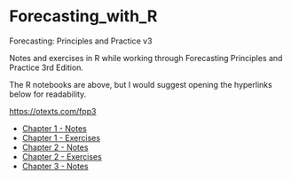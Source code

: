 # Forecasting_with_R
Forecasting: Principles and Practice v3

Notes and exercises in R while working through Forecasting Principles and Practice 3rd Edition. 

The R notebooks are above, but I would suggest opening the hyperlinks below for readability.

https://otexts.com/fpp3

* [Chapter 1 - Notes](https://dancassin.github.io/Forecasting_with_R/Chapter-01-Notes.html)
* [Chapter 1 - Exercises](https://dancassin.github.io/Forecasting_with_R/Chapter-01-Exercises.html)
* [Chapter 2 - Notes](https://dancassin.github.io/Forecasting_with_R/Chapter-02-Notes.html)
* [Chapter 2 - Exercises](https://dancassin.github.io/Forecasting_with_R/Chapter-02-Notes.html)
* [Chapter 3 - Notes](https://dancassin.github.io/Forecasting_with_R/Chapter-03-Notes.html)
